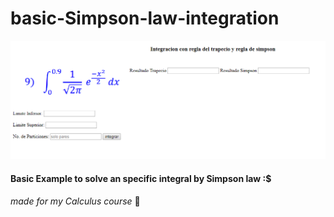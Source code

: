 # basic-Simpson-law-integration



![Captura Proyecto](capt.PNG)
#### Basic Example to solve an specific integral by Simpson law  :$
_made for my Calculus course_ :metal:
